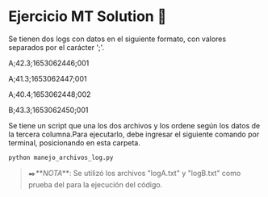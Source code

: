 # Ejercicio MT Solution 🚀

Se tienen dos logs con datos en el siguiente formato, con valores separados por el carácter ';'. 


A;42.3;1653062446;001

A;41.3;1653062447;001

A;40.4;1653062448;002

B;43.3;1653062450;001



Se tiene un script que una los dos archivos y los ordene según los datos de la tercera columna.Para ejecutarlo, debe ingresar el siguiente comando por terminal, posicionando en esta carpeta.
<!--sec data-title="Prompt: OS X and Linux" data-id="OSX_Linux_prompt" data-collapse=true ces-->

    python manejo_archivos_log.py
    
<!--endsec-->

> ✒️**_NOTA_**: Se utilizó los archivos "logA.txt" y "logB.txt" como prueba del para la ejecución del código.
